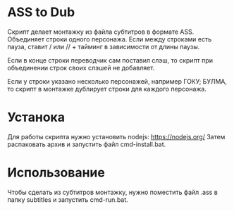 # ASS to Dub

Скрипт делает монтажку из файла субтитров в формате ASS. Объединяет строки одного персонажа.
Если между строками есть пауза, ставит / или // + тайминг в зависимости от длины паузы.

Если в конце строки переводчик сам поставил слэш, то скрипт при объединении строк своих слэшей не добавляет.

Если у строки указано несколько персонажей, например ГОКУ; БУЛМА, то скрипт в монтажке дублирует строки для каждого персонажа.

# Устанока

Для работы скрипта нужно установить nodejs: https://nodejs.org/
Затем распаковать архив и запустить файл cmd-install.bat.

# Использование

Чтобы сделать из субтитров монтажку, нужно поместить файл .ass
в папку subtitles и запустить cmd-run.bat.
